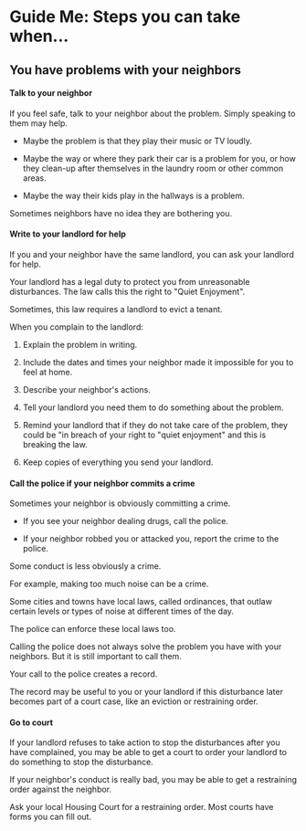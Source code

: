 Guide Me: Steps you can take when...
====================================

**You have problems with your neighbors** 
----------------------
#### Talk to your neighbor

If you feel safe, talk to your neighbor about the problem. Simply
speaking to them may help.

-   Maybe the problem is that they play their music or TV loudly.

-   Maybe the way or where they park their car is a problem for you, or
    how they clean-up after themselves in the laundry room or other
    common areas.

-   Maybe the way their kids play in the hallways is a problem.

Sometimes neighbors have no idea they are bothering you.

#### Write to your landlord for help

If you and your neighbor have the same landlord, you can ask your
landlord for help.

Your landlord has a legal duty to protect you from unreasonable
disturbances. The law calls this the right to "Quiet Enjoyment".

Sometimes, this law requires a landlord to evict a tenant.

When you complain to the landlord:

1.  Explain the problem in writing.

2.  Include the dates and times your neighbor made it impossible for you
    to feel at home.

3.  Describe your neighbor's actions.

4.  Tell your landlord you need them to do something about the problem.

5.  Remind your landlord that if they do not take care of the problem,
    they could be "in breach of your right to "quiet enjoyment" and
    this is breaking the law.

6.  Keep copies of everything you send your landlord.

#### Call the police if your neighbor commits a crime 

Sometimes your neighbor is obviously committing a crime.

-   If you see your neighbor dealing drugs, call the police.

-   If your neighbor robbed you or attacked you, report the crime to the
    police.

Some conduct is less obviously a crime.

For example, making too much noise can be a crime.

Some cities and towns have local laws, called ordinances, that outlaw
certain levels or types of noise at different times of the day.

The police can enforce these local laws too.

Calling the police does not always solve the problem you have with your
neighbors. But it is still important to call them.

Your call to the police creates a record.

The record may be useful to you or your landlord if this disturbance
later becomes part of a court case, like an eviction or restraining
order.

#### Go to court

If your landlord refuses to take action to stop the disturbances after
you have complained, you may be able to get a court to order your
landlord to do something to stop the disturbance.

If your neighbor's conduct is really bad, you may be able to get a
restraining order against the neighbor.

Ask your local Housing Court for a restraining order. Most courts have
forms you can fill out.